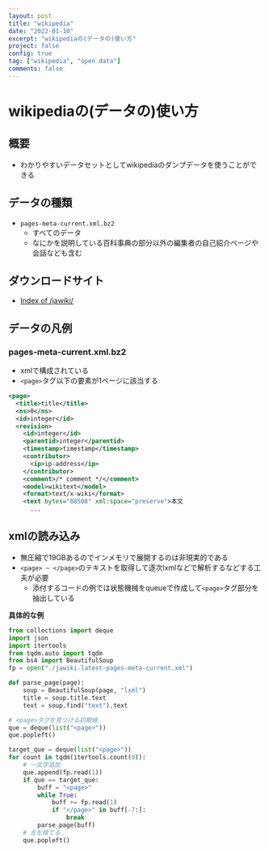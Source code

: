 ```yaml
---
layout: post
title: "wikipedia"
date: "2022-01-10"
excerpt: "wikipediaの(データの)使い方"
project: false
config: true
tag: ["wikipedia", "open data"]
comments: false
---
```


# wikipediaの(データの)使い方

## 概要
 - わかりやすいデータセットとしてwikipediaのダンプデータを使うことができる

## データの種類
 - `pages-meta-current.xml.bz2`
   - すべてのデータ
   - なにかを説明している百科事典の部分以外の編集者の自己紹介ページや会話なども含む

## ダウンロードサイト
 - [Index of /jawiki/](https://dumps.wikimedia.org/jawiki/)

## データの凡例

### pages-meta-current.xml.bz2
 - xmlで構成されている
 - `<page>`タグ以下の要素が1ページに該当する

```xml
<page>
  <title>title</title>
  <ns>0</ns>
  <id>integer</id>
  <revision>
    <id>integer</id>
    <parentid>integer</parentid>
    <timestamp>timestamp</timestamp>
    <contributor>
      <ip>ip-address</ip>
    </contributor>
    <comment>/* comment */</comment>
    <model>wikitext</model>
    <format>text/x-wiki</format>
    <text bytes="88508" xml:space="preserve">本文
      ...
```

## xmlの読み込み
 - 無圧縮で19GBあるのでインメモリで展開するのは非現実的である
 - `<page> ~ </page>`のテキストを取得して逐次lxmlなどで解析するなどする工夫が必要
   - 添付するコードの例では状態機械をqueueで作成して`<page>`タグ部分を抽出している

**具体的な例**  
```python
from collections import deque
import json
import itertools
from tqdm.auto import tqdm
from bs4 import BeautifulSoup
fp = open("./jawiki-latest-pages-meta-current.xml")

def parse_page(page):
    soup = BeautifulSoup(page, "lxml")
    title = soup.title.text
    text = soup.find("text").text

# <page>タグを見つける初期値
que = deque(list("<page>"))
que.popleft()

target_que = deque(list("<page>"))
for count in tqdm(itertools.count(0)):
    # 一文字追加
    que.append(fp.read(1))
    if que == target_que:
        buff = "<page>"
        while True:
            buff += fp.read(1)
            if "</page>" in buff[-7:]:
                break
        parse_page(buff)
    # 左を捨てる
    que.popleft()
```
